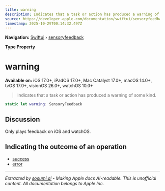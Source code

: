 ```yaml
---
title: warning
description: Indicates that a task or action has produced a warning of some kind.
source: https://developer.apple.com/documentation/swiftui/sensoryfeedback/warning
timestamp: 2025-10-29T00:14:32.497Z
---
```


**Navigation:** [Swiftui](/documentation/swiftui) › [sensoryfeedback](/documentation/swiftui/sensoryfeedback)

**Type Property**

# warning

**Available on:** iOS 17.0+, iPadOS 17.0+, Mac Catalyst 17.0+, macOS 14.0+, tvOS 17.0+, visionOS 26.0+, watchOS 10.0+

> Indicates that a task or action has produced a warning of some kind.

```swift
static let warning: SensoryFeedback
```

## Discussion

Only plays feedback on iOS and watchOS.

## Indicating the outcome of an operation

- [success](/documentation/swiftui/sensoryfeedback/success)
- [error](/documentation/swiftui/sensoryfeedback/error)

---

*Extracted by [sosumi.ai](https://sosumi.ai) - Making Apple docs AI-readable.*
*This is unofficial content. All documentation belongs to Apple Inc.*
